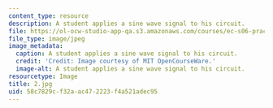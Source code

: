 ```yaml
---
content_type: resource
description: A student applies a sine wave signal to his circuit.
file: https://ol-ocw-studio-app-qa.s3.amazonaws.com/courses/ec-s06-practical-electronics-fall-2004/58c7829cf32aac472223f4a521adec95_2.jpg
file_type: image/jpeg
image_metadata:
  caption: A student applies a sine wave signal to his circuit.
  credit: 'Credit: Image courtesy of MIT OpenCourseWare.'
  image-alt: A student applies a sine wave signal to his circuit.
resourcetype: Image
title: 2.jpg
uid: 58c7829c-f32a-ac47-2223-f4a521adec95
---
```

